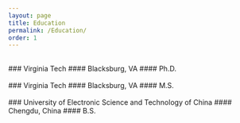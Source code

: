 ```yaml
---
layout: page
title: Education
permalink: /Education/
order: 1
---
```

<br/>
### Virginia Tech
#### Blacksburg, VA 
#### Ph.D.
<br/>

<br/>
### Virginia Tech
#### Blacksburg, VA 
#### M.S.
<br/>

<br/>
### University of Electronic Science and Technology of China
#### Chengdu, China 
#### B.S.
<br/>